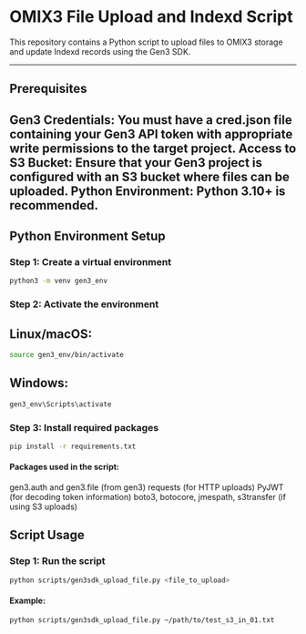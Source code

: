 # OMIX3 File Upload and Indexd Script

This repository contains a Python script to upload files to OMIX3 storage and update Indexd records using the Gen3 SDK.

---

## Prerequisites

**Gen3 Credentials**: You must have a cred.json file containing your Gen3 API token with appropriate write permissions to the target project.
**Access to S3 Bucket**: Ensure that your Gen3 project is configured with an S3 bucket where files can be uploaded.
**Python Environment**: Python 3.10+ is recommended.
---

## Python Environment Setup

### Step 1: Create a virtual environment

```bash
python3 -m venv gen3_env
```
### Step 2: Activate the environment

## Linux/macOS:

```bash
source gen3_env/bin/activate
```

## Windows:

```bash
gen3_env\Scripts\activate
```
### Step 3: Install required packages
```bash
pip install -r requirements.txt
```

#### Packages used in the script:

gen3.auth and gen3.file (from gen3)
requests (for HTTP uploads)
PyJWT (for decoding token information)
boto3, botocore, jmespath, s3transfer (if using S3 uploads)

## Script Usage
### Step 1: Run the script
```bash
python scripts/gen3sdk_upload_file.py <file_to_upload>
```
#### Example:
```bash
python scripts/gen3sdk_upload_file.py ~/path/to/test_s3_in_01.txt
```
